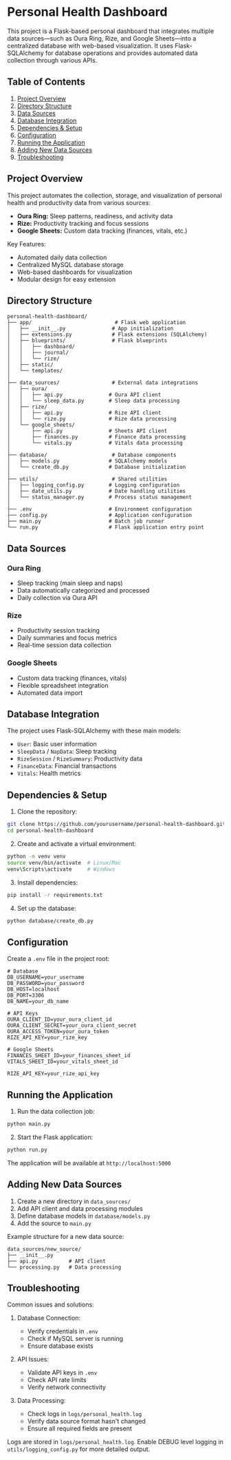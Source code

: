 # Personal Health Dashboard

This project is a Flask-based personal dashboard that integrates multiple data sources—such as Oura Ring, Rize, and Google Sheets—into a centralized database with web-based visualization. It uses Flask-SQLAlchemy for database operations and provides automated data collection through various APIs.

## Table of Contents

1. [Project Overview](#project-overview)
2. [Directory Structure](#directory-structure)
3. [Data Sources](#data-sources)
4. [Database Integration](#database-integration)
5. [Dependencies & Setup](#dependencies--setup)
6. [Configuration](#configuration)
7. [Running the Application](#running-the-application)
8. [Adding New Data Sources](#adding-new-data-sources)
9. [Troubleshooting](#troubleshooting)

## Project Overview

This project automates the collection, storage, and visualization of personal health and productivity data from various sources:

- **Oura Ring:** Sleep patterns, readiness, and activity data
- **Rize:** Productivity tracking and focus sessions
- **Google Sheets:** Custom data tracking (finances, vitals, etc.)

Key Features:
- Automated daily data collection
- Centralized MySQL database storage
- Web-based dashboards for visualization
- Modular design for easy extension

## Directory Structure

```
personal-health-dashboard/
├── app/                           # Flask web application
│   ├── __init__.py               # App initialization
│   ├── extensions.py             # Flask extensions (SQLAlchemy)
│   ├── blueprints/               # Flask blueprints
│   │   ├── dashboard/
│   │   ├── journal/
│   │   └── rize/
│   ├── static/
│   └── templates/
│
├── data_sources/                 # External data integrations
│   ├── oura/
│   │   ├── api.py               # Oura API client
│   │   └── sleep_data.py        # Sleep data processing
│   ├── rize/
│   │   ├── api.py               # Rize API client
│   │   └── rize.py              # Rize data processing
│   └── google_sheets/
│       ├── api.py               # Sheets API client
│       ├── finances.py          # Finance data processing
│       └── vitals.py            # Vitals data processing
│
├── database/                     # Database components
│   ├── models.py                # SQLAlchemy models
│   └── create_db.py             # Database initialization
│
├── utils/                        # Shared utilities
│   ├── logging_config.py        # Logging configuration
│   ├── date_utils.py            # Date handling utilities
│   └── status_manager.py        # Process status management
│
├── .env                         # Environment configuration
├── config.py                    # Application configuration
├── main.py                      # Batch job runner
└── run.py                       # Flask application entry point
```

## Data Sources

### Oura Ring
- Sleep tracking (main sleep and naps)
- Data automatically categorized and processed
- Daily collection via Oura API

### Rize
- Productivity session tracking
- Daily summaries and focus metrics
- Real-time session data collection

### Google Sheets
- Custom data tracking (finances, vitals)
- Flexible spreadsheet integration
- Automated data import

## Database Integration

The project uses Flask-SQLAlchemy with these main models:

- `User`: Basic user information
- `SleepData` / `NapData`: Sleep tracking
- `RizeSession` / `RizeSummary`: Productivity data
- `FinanceData`: Financial transactions
- `Vitals`: Health metrics

## Dependencies & Setup

1. Clone the repository:
```bash
git clone https://github.com/yourusername/personal-health-dashboard.git
cd personal-health-dashboard
```

2. Create and activate a virtual environment:
```bash
python -m venv venv
source venv/bin/activate  # Linux/Mac
venv\Scripts\activate     # Windows
```

3. Install dependencies:
```bash
pip install -r requirements.txt
```

4. Set up the database:
```bash
python database/create_db.py
```

## Configuration

Create a `.env` file in the project root:

```env
# Database
DB_USERNAME=your_username
DB_PASSWORD=your_password
DB_HOST=localhost
DB_PORT=3306
DB_NAME=your_db_name

# API Keys
OURA_CLIENT_ID=your_oura_client_id
OURA_CLIENT_SECRET=your_oura_client_secret
OURA_ACCESS_TOKEN=your_oura_token
RIZE_API_KEY=your_rize_key

# Google Sheets
FINANCES_SHEET_ID=your_finances_sheet_id
VITALS_SHEET_ID=your_vitals_sheet_id

RIZE_API_KEY=your_rize_api_key
```

## Running the Application

1. Run the data collection job:
```bash
python main.py
```

2. Start the Flask application:
```bash
python run.py
```

The application will be available at `http://localhost:5000`

## Adding New Data Sources

1. Create a new directory in `data_sources/`
2. Add API client and data processing modules
3. Define database models in `database/models.py`
4. Add the source to `main.py`

Example structure for a new data source:
```
data_sources/new_source/
├── __init__.py
├── api.py          # API client
└── processing.py   # Data processing
```

## Troubleshooting

Common issues and solutions:

1. Database Connection:
   - Verify credentials in `.env`
   - Check if MySQL server is running
   - Ensure database exists

2. API Issues:
   - Validate API keys in `.env`
   - Check API rate limits
   - Verify network connectivity

3. Data Processing:
   - Check logs in `logs/personal_health.log`
   - Verify data source format hasn't changed
   - Ensure all required fields are present

Logs are stored in `logs/personal_health.log`. Enable DEBUG level logging in `utils/logging_config.py` for more detailed output.